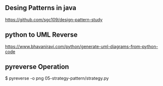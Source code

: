 ## Desing Patterns in java

https://github.com/sgc109/design-pattern-study

## python to UML Reverse

https://www.bhavaniravi.com/python/generate-uml-diagrams-from-python-code

## pyreverse Operation

$ pyreverse -o png 05-strategy-pattern/strategy.py
